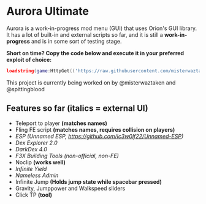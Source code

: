 # Aurora Ultimate
Aurora is a work-in-progress mod menu (GUI) that uses Orion's GUI library.
It has a lot of built-in and external scripts so far, and it is still a **work-in-progress** and is in some sort of testing stage.

**Short on time? Copy the code below and execute it in your preferred exploit of choice:**

```lua
loadstring(game:HttpGet(('https://raw.githubusercontent.com/misterwaztaken/aurora/main/aurora-latest.lua')))()
```

This project is currently being worked on by @misterwaztaken and @spittingblood

## Features so far (italics = external UI)

- Teleport to player **(matches names)**
- Fling FE script **(matches names, requires collision on players)**
- *ESP (Unnamed ESP, https://github.com/ic3w0lf22/Unnamed-ESP)*
- *Dex Explorer 2.0*
- *DarkDex 4.0*
- *F3X Building Tools (non-official, non-FE)*
- Noclip **(works well)**
- *Infinite Yield*
- *Nameless Admin*
- Infinite Jump **(Holds jump state while spacebar pressed)**
- Gravity, Jumppower and Walkspeed sliders 
- Click TP **(tool)**

